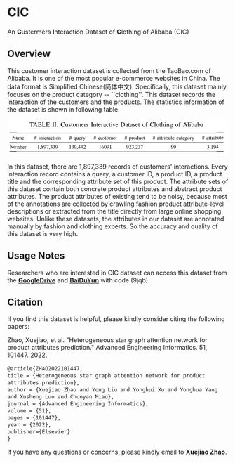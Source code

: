 # CIC
An **C**ustermers **I**nteraction Dataset of **C**lothing of Alibaba (CIC)


## Overview
This customer interaction dataset is collected from the TaoBao.com of Alibaba. It is one of the most popular e-commerce websites in China.
The data format is Simplified Chinese(简体中文).
Specifically, this dataset mainly focuses on the product category -- ``clothing''.
This dataset records the interaction of the customers and the products.
The statistics information of the dataset is shown in following table.
<div align="center">
  <img src="https://github.com/zxjwudi/materials/blob/main/datasetStatistic.png" width="600px" />
</div>

In this dataset, there are 1,897,339 records of customers' interactions.
Every interaction record contains a query, a customer ID, a product ID, a product title and the corresponding attribute set of this product.
The attribute sets of this dataset contain both concrete product attributes and abstract product attributes.
The product attributes of existing tend to be noisy, because most of the annotations are collected by crawling fashion product attribute-level descriptions or extracted from the title directly from large online shopping websites.
Unlike these datasets, the attributes in our dataset are annotated manually by fashion and clothing experts.
So the accuracy and quality of this dataset is very high.


## Usage Notes
Researchers who are interested in CIC dataset can access this dataset from the [**GoogleDrive**](https://drive.google.com/file/d/1IMf7JtDHmCrLkuUTiY79deiWzTZ62BzA/view?usp=sharing) and [**BaiDuYun**](https://pan.baidu.com/s/1HMM6t2RWuvPbvGwYP-TTNg) with code (9jqb). 


## Citation

If you find this dataset is helpful, please kindly consider citing the following papers:

Zhao, Xuejiao, et al. "Heterogeneous star graph attention network for product attributes prediction." Advanced Engineering Informatics. 51, 101447. 2022. 

```
@article{ZHAO2022101447,
title = {Heterogeneous star graph attention network for product attributes prediction},
author = {Xuejiao Zhao and Yong Liu and Yonghui Xu and Yonghua Yang and Xusheng Luo and Chunyan Miao},
journal = {Advanced Engineering Informatics},
volume = {51},
pages = {101447},
year = {2022},
publisher={Elsevier}
}
```

If you have any questions or concerns, please kindly email to [**Xuejiao Zhao**](xjzhao@ntu.edu.sg).
